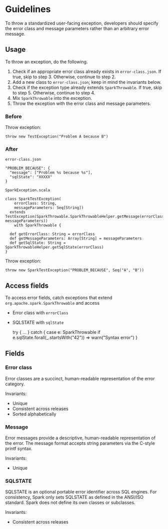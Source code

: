 # Guidelines

To throw a standardized user-facing exception, developers should specify the error class and
message parameters rather than an arbitrary error message.

## Usage

To throw an exception, do the following.

1. Check if an appropriate error class already exists in `error-class.json`.
   If true, skip to step 3. Otherwise, continue to step 2.
2. Add a new class to `error-class.json`; keep in mind the invariants below.
3. Check if the exception type already extends `SparkThrowable`.
   If true, skip to step 5. Otherwise, continue to step 4.
4. Mix `SparkThrowable` into the exception.
5. Throw the exception with the error class and message parameters.

### Before

Throw exception:

    throw new TestException("Problem A because B")


### After

`error-class.json`

    "PROBLEM_BECAUSE": {
      "message": ["Problem %s because %s"],
      "sqlState": "XXXXX"
    }

`SparkException.scala`

    class SparkTestException(
        errorClass: String,
        messageParameters: Seq[String])
      extends TestException(SparkThrowable.SparkThrowableHelper.getMessage(errorClass, messageParameters))
        with SparkThrowable {
        
      def getErrorClass: String = errorClass
      def getMessageParameters: Array[String] = messageParameters
      def getSqlState: String = SparkThrowableHelper.getSqlState(errorClass)
    }

Throw exception:

    throw new SparkTestException("PROBLEM_BECAUSE", Seq("A", "B"))

## Access fields

To access error fields, catch exceptions that extend `org.apache.spark.SparkThrowable` and access
  - Error class with `errorClass`
  - SQLSTATE with `sqlState`


    try {
        ...
    } catch {
        case e: SparkThrowable if e.sqlState.forall(_.startsWith("42")) =>
            warn("Syntax error")
    }

## Fields

### Error class

Error classes are a succinct, human-readable representation of the error category.

Invariants:

- Unique
- Consistent across releases
- Sorted alphabetically

### Message

Error messages provide a descriptive, human-readable representation of the error.
The message format accepts string parameters via the C-style printf syntax.

Invariants:

- Unique

### SQLSTATE

SQLSTATE is an optional portable error identifier across SQL engines.
For consistency, Spark only sets SQLSTATE as defined in the ANSI/ISO standard.
Spark does not define its own classes or subclasses.

Invariants:

- Consistent across releases
